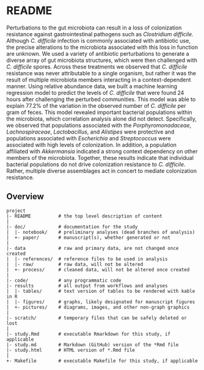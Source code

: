 README
======

Perturbations to the gut microbiota can result in a loss of colonization resistance against gastrointestinal pathogens such as *Clostridium difficile*. Although *C. difficile* infection is commonly associated with antibiotic use, the precise alterations to the microbiota associated with this loss in function are unknown. We used a variety of antibiotic perturbations to generate a diverse array of gut microbiota structures, which were then challenged with *C. difficile* spores. Across these treatments we observed that *C. difficile* resistance was never attributable to a single organism, but rather it was the result of multiple microbiota members interacting in a context-dependent manner. Using relative abundance data, we built a machine learning regression model to predict the levels of *C. difficile* that were found 24 hours after challenging the perturbed communities. This model was able to explain 77.2% of the variation in the observed number of *C. difficile* per gram of feces. This model revealed important bacterial populations within the microbiota, which correlation analysis alone did not detect. Specifically, we observed that populations associated with the *Porphyromonadaceae*, *Lachnospiraceae*, *Lactobacillus*, and *Alistipes* were protective and populations associated with *Escherichia* and *Streptococcus* were associated with high levels of colonization. In addition, a population affiliated with *Akkermansia* indicated a strong context dependency on other members of the microbiota. Together, these results indicate that individual bacterial populations do not drive colonization resistance to *C. difficile*. Rather, multiple diverse assemblages act in concert to mediate colonization resistance.



Overview
--------

    project
    |- README          # the top level description of content
    |
    |- doc/            # documentation for the study
    |  |- notebook/    # preliminary analyses (dead branches of analysis)
    |  +- paper/       # manuscript(s), whether generated or not
    |
    |- data            # raw and primary data, are not changed once created
    |  |- references/  # reference files to be used in analysis
    |  |- raw/         # raw data, will not be altered
    |  +- process/     # cleaned data, will not be altered once created
    |
    |- code/           # any programmatic code
    |- results         # all output from workflows and analyses
    |  |- tables/      # text version of tables to be rendered with kable in R
    |  |- figures/     # graphs, likely designated for manuscript figures
    |  +- pictures/    # diagrams, images, and other non-graph graphics
    |
    |- scratch/        # temporary files that can be safely deleted or lost
    |
    |- study.Rmd       # executable Rmarkdown for this study, if applicable
    |- study.md        # Markdown (GitHub) version of the *Rmd file
    |- study.html      # HTML version of *.Rmd file
    |
    +- Makefile        # executable Makefile for this study, if applicable
